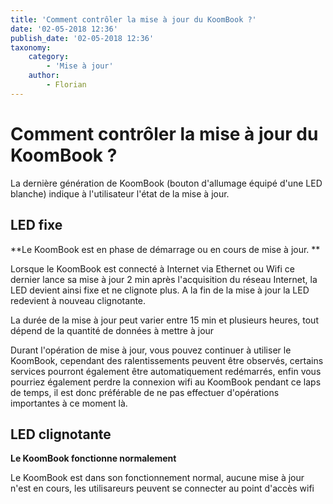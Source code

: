 ```yaml
---
title: 'Comment contrôler la mise à jour du KoomBook ?'
date: '02-05-2018 12:36'
publish_date: '02-05-2018 12:36'
taxonomy:
    category:
        - 'Mise à jour'
    author:
        - Florian
---
```


# Comment contrôler la mise à jour du KoomBook ?

La dernière génération de KoomBook (bouton d'allumage équipé d'une LED blanche) indique à l'utilisateur l'état de la mise à jour.

## LED fixe
**Le KoomBook est en phase de démarrage ou en cours de mise à jour. **

Lorsque le KoomBook est connecté à Internet via Ethernet ou Wifi ce dernier lance sa mise à jour 2 min après l'acquisition du réseau Internet, la LED devient ainsi fixe et ne clignote plus. A la fin de la mise à jour la LED redevient à nouveau clignotante.

La durée de la mise à jour peut varier entre 15 min et plusieurs heures, tout dépend de la quantité de données à mettre à jour

Durant l'opération de mise à jour, vous pouvez continuer à utiliser le KoomBook, cependant des ralentissements peuvent être observés, certains services pourront également être automatiquement redémarrés, enfin vous pourriez également perdre la connexion wifi au KoomBook pendant ce laps de temps, il est donc préférable de ne pas effectuer d'opérations importantes à ce moment là.

## LED clignotante
**Le KoomBook fonctionne normalement**

Le KoomBook est dans son fonctionnement normal, aucune mise à jour n'est en cours, les utilisareurs peuvent se connecter au point d'accès wifi 

